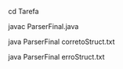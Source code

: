 cd Tarefa

javac ParserFinal.java

java ParserFinal corretoStruct.txt

java ParserFinal erroStruct.txt
